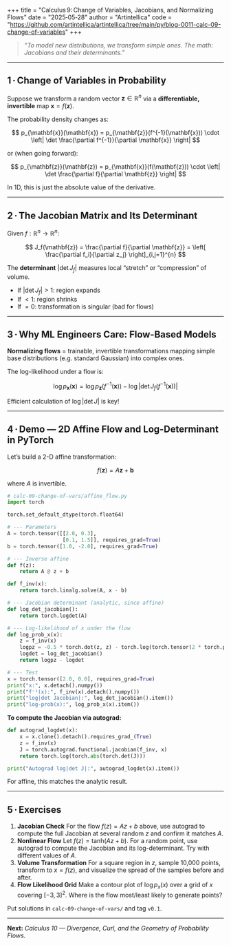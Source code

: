 +++
title = "Calculus 9: Change of Variables, Jacobians, and Normalizing Flows"
date  = "2025‑05‑28"
author = "Artintellica"
code = "https://github.com/artintellica/artintellica/tree/main/py/blog-0011-calc-09-change-of-variables"
+++

> _“To model new distributions, we transform simple ones. The math: Jacobians
> and their determinants.”_

---

## 1 · Change of Variables in Probability

Suppose we transform a random vector $\mathbf{z} \in \mathbb{R}^n$ via a
**differentiable, invertible** map $\mathbf{x} = f(\mathbf{z})$.

The probability density changes as:

$$
p_{\mathbf{x}}(\mathbf{x}) = p_{\mathbf{z}}(f^{-1}(\mathbf{x})) \cdot
\left| \det \frac{\partial f^{-1}}{\partial \mathbf{x}} \right|
$$

or (when going forward):

$$
p_{\mathbf{z}}(\mathbf{z}) = p_{\mathbf{x}}(f(\mathbf{z})) \cdot
\left| \det \frac{\partial f}{\partial \mathbf{z}} \right|
$$

In 1D, this is just the absolute value of the derivative.

---

## 2 · The Jacobian Matrix and Its Determinant

Given $f : \mathbb{R}^n \to \mathbb{R}^n$:

$$
J_f(\mathbf{z}) = \frac{\partial f}{\partial \mathbf{z}}
= \left[ \frac{\partial f_i}{\partial z_j} \right]_{i,j=1}^{n}
$$

The **determinant** $|\det J_f|$ measures local “stretch” or “compression” of
volume.

- If $|\det J_f| > 1$: region expands
- If $< 1$: region shrinks
- If $= 0$: transformation is singular (bad for flows)

---

## 3 · Why ML Engineers Care: Flow-Based Models

**Normalizing flows** = trainable, invertible transformations mapping simple
base distributions (e.g. standard Gaussian) into complex ones.

The log-likelihood under a flow is:

$$
\log p_\mathbf{x}(\mathbf{x}) = \log p_\mathbf{z}(f^{-1}(\mathbf{x})) - \log \left| \det J_f(f^{-1}(\mathbf{x})) \right|
$$

Efficient calculation of $\log |\det J|$ is key!

---

## 4 · Demo — 2D Affine Flow and Log-Determinant in PyTorch

Let’s build a 2-D affine transformation:

$$
f(\mathbf{z}) = A \mathbf{z} + \mathbf{b}
$$

where $A$ is invertible.

```python
# calc-09-change-of-vars/affine_flow.py
import torch

torch.set_default_dtype(torch.float64)

# --- Parameters
A = torch.tensor([[2.0, 0.3],
                  [0.1, 1.5]], requires_grad=True)
b = torch.tensor([1.0, -2.0], requires_grad=True)

# --- Inverse affine
def f(z):
    return A @ z + b

def f_inv(x):
    return torch.linalg.solve(A, x - b)

# --- Jacobian determinant (analytic, since affine)
def log_det_jacobian():
    return torch.logdet(A)

# --- Log-likelihood of x under the flow
def log_prob_x(x):
    z = f_inv(x)
    logpz = -0.5 * torch.dot(z, z) - torch.log(torch.tensor(2 * torch.pi))  # standard 2D normal
    logdet = log_det_jacobian()
    return logpz - logdet

# --- Test
x = torch.tensor([2.0, 0.0], requires_grad=True)
print("x:", x.detach().numpy())
print("f⁻¹(x):", f_inv(x).detach().numpy())
print("log|det Jacobian|:", log_det_jacobian().item())
print("log-prob(x):", log_prob_x(x).item())
```

**To compute the Jacobian via autograd:**

```python
def autograd_logdet(x):
    x = x.clone().detach().requires_grad_(True)
    z = f_inv(x)
    J = torch.autograd.functional.jacobian(f_inv, x)
    return torch.log(torch.abs(torch.det(J)))

print("Autograd log|det J|:", autograd_logdet(x).item())
```

For affine, this matches the analytic result.

---

## 5 · Exercises

1. **Jacobian Check** For the flow $f(z) = Az + b$ above, use autograd to
   compute the full Jacobian at several random $z$ and confirm it matches $A$.
2. **Nonlinear Flow** Let $f(z) = \text{tanh}(Az + b)$. For a random point, use
   autograd to compute the Jacobian and its log-determinant. Try with different
   values of $A$.
3. **Volume Transformation** For a square region in $z$, sample 10,000 points,
   transform to $x = f(z)$, and visualize the spread of the samples before and
   after.
4. **Flow Likelihood Grid** Make a contour plot of $\log p_x(x)$ over a grid of
   $x$ covering $[−3,3]^2$. Where is the flow most/least likely to generate
   points?

Put solutions in `calc-09-change-of-vars/` and tag `v0.1`.

---

**Next:** _Calculus 10 — Divergence, Curl, and the Geometry of Probability
Flows._
